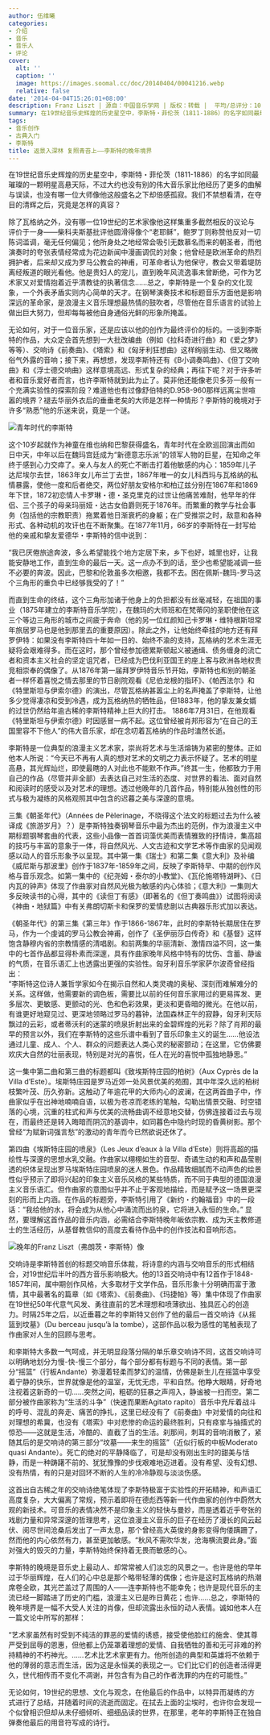 ```yaml
---
author: 伍维曦
categories:
- 介绍
- 音乐
- 音乐人
- 评论
cover:
  alt: ''
  caption: ''
  image: https://images.soomal.cc/doc/20140404/00041216.webp
  relative: false
date: '2014-04-04T15:26:01+08:00'
description: Franz Liszt | 源自：中国音乐学网 | 版权：转载 |  平均/总评分：10.00/30
summary: 在19世纪音乐史辉煌的历史星空中，李斯特・菲伦茨（1811-1886）的名字如同最璀璨的一颗明星高悬天际，不过大约也没有别的伟大音乐家比他经历了更多的曲解与误读，也没有哪一位大师像他这般盛名之下却倍感孤寂。我们不禁想看清，在夺目的清辉之后，究竟是怎样的真容？
tags:
- 音乐创作
- 古典入门
- 李斯特
title: 返景入深林 复照青苔上――李斯特的晚年境界
---
```


在19世纪音乐史辉煌的历史星空中，李斯特・菲伦茨（1811-1886）的名字如同最璀璨的一颗明星高悬天际，不过大约也没有别的伟大音乐家比他经历了更多的曲解与误读，也没有哪一位大师像他这般盛名之下却倍感孤寂。我们不禁想看清，在夺目的清辉之后，究竟是怎样的真容？

除了瓦格纳之外，没有哪一位19世纪的艺术家像他这样集重多截然相反的议论与评价于一身――柴科夫斯基批评他圆滑得像个“老耶稣”，鲍罗丁则称赞他反对一切陈词滥调，毫无任何偏见；他所身处之地经常会吸引无数慕名而来的朝圣者，而他演奏时的夸张表情经常成为花边新闻中漫画调侃的对象；他曾经是欧洲革命的热烈拥护者，后来却又成为罗马公教会的神甫，可革命者认为他保守，教会又带着堤防离经叛道的眼光看他。他是贵妇人的宠儿，直到晚年风流逸事未曾断绝，可作为艺术家又对爱情抱着近乎清教徒的执著信念……总之，李斯特是一个复杂的文化现象，一个外表矛盾实则内心简单的天才。在钢琴演奏技术和标题音乐方面他是影响深远的革命家，是浪漫主义音乐理想最热情的鼓吹者，尽管他在音乐语言的试验上做出巨大努力，但却每每被他自身通俗光鲜的形象所掩盖。

无论如何，对于一位音乐家，还是应该以他的创作为最终评价的标的。一谈到李斯特的作品，大众定会首先想到一大批改编曲（例如《拉科奇进行曲》和《爱之梦》等等）、交响诗《前奏曲》、《塔索》和《匈牙利狂想曲》这样绚丽生动、但又略微俗气外露的音响；接下来，再想想，发现李斯特还有《B小调奏鸣曲》、《但丁交响曲》和《浮士德交响曲》这样意境高远、形式复杂的经典；再往下呢？对于许多听者和音乐爱好者而言，也许李斯特就到此为止了。莫非他还能像老贝多芬一般有一个充满实验性的探索阶段？难道他也有过像舒伯特的D.958-960那样远离尘世喧嚣的境界？褪去华丽外衣后的垂垂老矣的大师是怎样一种情形？李斯特的晚境对于许多“熟悉”他的乐迷来说，竟是一个谜。

![青年时代的李斯特](https://images.soomal.cc/doc/20140404/00041215.webp)





这个10岁起就作为神童在维也纳和巴黎获得盛名，青年时代在全欧巡回演出而如日中天，中年以后在魏玛宫廷成为“新德意志乐派”的领军人物的巨星，在知命之年终于感到心力交瘁了。亲人与友人的死亡不断击打着他敏感的内心：1859年儿子达尼埃尔去世，1863年女儿布兰丁去世，1867年唯一的女儿科西玛与瓦格纳的私情暴露，使他一度和后者绝交，两位好朋友安格尔和柏辽兹分别在1867年和1869年下世，1872初恋情人卡罗琳・德・圣克里克的过世让他痛苦难耐，他早年的伴侣、三个孩子的母亲玛丽娅・达古女伯爵则死于1876年。而繁重的教学与社会事务（包括他的宗教职责）拖累着他日渐衰朽的身躯；在广受推崇之时，敌意和各种形式、各种动机的攻讦也在不断聚集。在1877年11月，66岁的李斯特在一封写给他的亲戚和挚友爱德华・李斯特的信中说到：


“我已厌倦旅途奔波，多么希望能找个地方定居下来，乡下也好，城里也好，让我能安静地工作，直到生命的最后一天。这一点办不到的话，至少也希望能减调一些不必要的奔波。因此，巴黎和伦敦虽多次相邀，我都不去。困在佩斯-魏玛-罗马这个三角形的重负中已经够我受的了！” 


而直到生命的终结，这个三角形加诸于他身上的负担都没有丝毫减轻，在祖国的事业（1875年建立的李斯特音乐学院），在魏玛的大师班和在梵蒂冈的圣职使他在这三个等边三角形的城市之间疲于奔命（他的另一位红颜知己卡罗琳・维特根斯坦常年旅居罗马也是他到那里去的重要原因）。除此之外，让他始终牵挂的地方还有拜罗伊特：如果没有李斯特四十年如一日的、始终不渝的支持，瓦格纳的艺术生涯无疑将会艰难得多。而在这时，那个曾经参加德累斯顿起义被通缉、债务缠身的流亡者和资本主义社会的坚定诅咒者，已经成为巴伐利亚国王的座上客与欧洲各地权贵竞相崇奉的偶像了。从1876年第一届拜罗伊特音乐节开始，李斯特也和别的朝圣者一样怀着喜悦之情去那里的节日剧院观看《尼伯龙根的指环》、《帕西法尔》和《特里斯坦与伊索尔德》的演出，尽管瓦格纳甚嚣尘上的名声掩盖了李斯特，让他多少觉得凄凉和受到冷遇，成为瓦格纳热的牺牲品，但1883年，他的挚友兼女婿的过世仍然给年逾古稀的李斯特精神上巨大的打击。 1886年7月31日，在他观看《特里斯坦与伊索尔德》时因感冒一病不起。这位曾经被肖邦形容为“在自己的王国里容不下他人”的伟大音乐家，却在念叨着瓦格纳的作品时溘然长逝。

李斯特是一位典型的浪漫主义艺术家，崇尚将艺术与生活熔铸为紧密的整体。正如他本人所说：“今天已不再有人真的想对艺术的文明之力表示怀疑了。艺术的明星高悬，其光辉灿烂，即使最瞎的人对此也不能默不作声。”终其一生，他都致力于用自己的作品（尽管并非全部）去表达自己对生活的态度、对世界的看法、面对自然和阅读时的感受以及对艺术的理想。透过他晚年的几首作品，特别能从独创性的形式与极为凝练的风格观照其中包含的迟暮之美与深邃的意境。

三集《朝圣年代》（Années de Pèlerinage，不晓得这个法文的标题过去为什么被译成《旅游岁月》？）是李斯特独奏钢琴音乐中最为杰出的范例，作为浪漫主义中期标题钢琴套曲的代表，这些小品像一首首词藻优美而表情雅致的抒情诗，集高超的技巧与丰富的意象于一体，将自然风光、人文古迹和文学艺术等作曲家的见闻观感以动人的音乐形象予以呈现。其中第一集《瑞士》和第二集《意大利》及补编《威尼斯与那波里》创作于1837年-1859年之间，反映了李斯特早、中期的创作风格与音乐观念。如第一集中的《纪尧姆・泰尔的小教堂》、《瓦伦施塔特湖畔》、《日内瓦的钟声》体现了作曲家对自然风光极为敏感的内心体验；《意大利》一集则大多反映读书的心得，其中的《读但丁有感》（即著名的《但丁奏鸣曲》）试图将阅读《神曲・地狱篇》中有关弗朗切斯卡和保罗的爱情悲剧以古典器乐形式加以表达。

《朝圣年代》的第三集《第三年》作于1866-1867年，此时的李斯特长期居住在罗马，作为一个虔诚的罗马公教会神甫，创作了《圣伊丽莎白传奇》和《基督》这样饱含静穆内省的宗教情感的清唱剧。和前两集的华丽清新、激情四溢不同，这一集中的七首作品都显得朴素而深邃，具有作曲家晚年风格中特有的忧伤、含蓄、静谧的气质，在音乐语汇上也透露出更强的实验性。匈牙利音乐学家萨尔波奇曾经指出：  
“李斯特这位诗人兼哲学家如今在揭示自然和人类灵魂的奥秘、深刻而难解难分的关系。这样做，他需要新的调色板，需要比以前的任何音乐家用过的更易挥发、更多层次、更敏感、更颤动的光、色和色彩效果，更淡和更昏暗的微光。在他以前，有谁更好地窥见过、更深地领略过罗马的暮钟，法国森林正午的寂静，匈牙利天际飘过的云彩，或者蒂沃利的迷蒙的喷泉折射出来的金碧辉煌的光彩？除了肖邦的最早的预言以外，我们在李斯特的这些乐谱中看到了音乐印象主义的诞生……他设法通过儿童、成人、个人、群众的问题表达人类心灵的秘密颤动；在这里，它仿佛要欢庆大自然的壮丽表现，特别是对光的喜悦，任人在光的喜悦中孤独地静思。” 

这一集中第二曲和第三曲的标题都叫《致埃斯特庄园的柏树》（Aux Cyprès de la Villa d’Este）。埃斯特庄园是罗马近郊一处风景优美的苑囿，其中年深久远的柏树枝繁叶茂、历久弥新。这触动了年逾花甲的大师内心的波澜，在这两首曲子中，作曲家似乎在出神地喃喃自语，以极为苍凉而老练的笔触，勾勒出情景交融、时空错落的心境，沉重的柱式和声与优美的流畅曲调不经意地交替，仿佛连接着过去与现在，而最终还是转入晦暗而阴沉的基调中，如同暮色中隐约时现的昏黄树影。那个曾经“为赋新词强言愁”的激动的青年而今已然欲说还休了。

第四曲《埃斯特庄园的喷泉》（Les Jeux d’eaux à la Villa d’Este）则将高超的描绘性与深邃的思想水乳交融。作曲家以栩栩如生的音型、奇谲生动的和声和晶莹剔透的织体呈现出罗马埃斯特庄园喷泉的迷人景色。作品精致细腻而不动声色的绘景性似乎预示了即将兴起的印象主义音乐风格的某些特质，而不同于典型的德国浪漫主义音乐语汇。但作曲家的意图似乎并不止于客观地描绘，而是赋予这一场景更深刻的形而上内涵。在作品的标题旁，李斯特引用了《新约・约翰福音》中的一段话：“我给他的水，将会成为从他心中涌流而出的泉，它将进入永恒的生命。” 显然，要理解这首作品的音乐内涵，必需结合李斯特晚年皈依宗教、成为天主教修道士的生活经历，从基督教信仰的高度去看待作品中的创作技法和音响形态。

![晚年的Franz Liszt（弗朗茨・李斯特）像](https://images.soomal.cc/doc/20120512/00019549.webp)





交响诗是李斯特首创的标题交响音乐体裁，将诗意的内涵与交响音乐的形式相结合，对19世纪后半叶的西方音乐影响极大。他的13首交响诗中有12首作于1848-1857年间，属中期创作风格，大多取材于文学作品，音乐形象十分明确而富于激情，其中最著名的篇章（如《塔索》、《前奏曲》、《玛捷帕》等）集中体现了作曲家在19世纪50年代意气风发、勇往直前的艺术理想和喷薄欲出、独具匠心的创造力。时隔25年之后，以近垂暮之年的李斯特又创作了他的最后一首交响诗《从摇篮到坟墓》（Du berceau jusqu’à la tombe），这部作品以极为感性的笔触表现了作曲家对人生的回顾与思考。

和李斯特大多数一气呵成，并无明显段落分隔的单乐章交响诗不同，这首交响诗可以明确地划分为慢-快-慢三个部分，每个部分都有标题与不同的表情。第一部分“摇篮”（行板Andante）弥漫着轻柔而梦幻的温情，仿佛是新生儿在摇篮中享受着宁静的快乐，世界就像是他的温室，无忧无虑，平和自然。他睁大眼睛，好奇地注视着这新奇的一切……突然之间，粗砺的狂暴之声闯入，静谧被一扫而空。第二部分被作曲家称为“生活的斗争”（快速而果断Agitato rapito）音乐中充斥着战斗的呼号、混乱的奔走、痛苦的挣扎，这里已经没有了《前奏曲》中对爱情的向往和对理想的希冀，也没有《塔索》中对悲惨的命运的最终胜利，只有痉挛与抽搐式的惊恐――这就是生活，冷酷的、直截了当的生活。刹那间，刺耳的音响消散了，紧随其后的是交响诗的第三部分“坟墓――来生的摇篮”（近似行板的中板Moderato quasi Andante）。死亡的绝对的平静降临了，可是却没有刚出生时的甜美与恬静，而是一种踌躇不前的、犹犹豫豫的步伐艰难地迈进着。没有希望、没有幻想、没有热情，有的只是对回环不断的人生的冷冷静观与淡淡伤感。

这首出自古稀之年的交响诗绝笔体现了李斯特极富于实验性的开拓精神，和声语汇高度复杂，大大偏离了常规，预示着即将在德彪西等新一代作曲家的创作中蔚然大观的新技术。可音乐的表情决然不是印象主义的轻快与曼妙，而是透着近乎夸张的戏剧力量和异常深邃的哲理思考，这位浪漫主义音乐的巨子在经历了漫长的风云起伏、阅尽世间沧桑后发出了一声太息，那个曾经高大英俊的身影变得佝偻蹒跚了，然而他的内心依然有力，甚至更加敏感。“秋风不需吹华发，沧海横流要此身。”面对强大的毁灭的力量，李斯特始终保持着无畏而敏感的心。

李斯特的晚境是音乐史上最动人、却常常被人们淡忘的风景之一。也许是他的早年过于华丽辉煌，在人们的心中总是那个略带轻薄的偶像；也许是这时瓦格纳的热潮席卷全欧，其光芒盖过了周围的人――连李斯特也不能幸免；也许是现代音乐的主流已经一脚踏进了历史的门槛，浪漫主义已是昨日黄花；也许……总之，李斯特的晚年境界是一幅不大受人关注的肖像，但却流露出永恒的动人表情。诚如他本人在一篇文论中所写的那样： 


“艺术家虽然有时受到不纯洁的罪恶的爱情的诱惑，接受使他脸红的施舍、使其尊严受到屈辱的恩惠，但他都上仍笼罩着理想的爱情、自我牺牲的善和无可非难的矜持精神的不朽神光。……艺术比艺术家更有力。他所创造的典型和英雄将不依赖于他的薄弱的意志而生活，因为这是永恒美的表现之一。它们比它们的创造者活得更久，世代相传而不变化不凋谢，并包含有为自己的作者洗罪的内在的可能性。” 


无论如何，19世纪的思想、文化与观念，在他最后的作品中，以特异而凝练的方式进行了总结，并随着时间的流逝而固定。在拭去上面的尘埃时，也许你会发现一个似曾相识但却从未仔细倾听、细细品读的世界，在那里，老年的李斯特正在独自弹奏他最后的用音符写成的诗行。